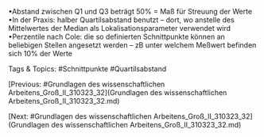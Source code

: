•Abstand zwischen Q1 und Q3 beträgt 50% = Maß für Streuung der Werte
•In der Praxis: halber Quartilsabstand benutzt – dort, wo anstelle des Mittelwertes der 
Median als Lokalisationsparameter verwendet wird
•Perzentile nach Cole: die so definierten Schnittpunkte können an beliebigen Stellen 
angesetzt werden – zB unter welchem Meßwert befinden sich 10% der Werte

   Tags & Topics:
   #Schnittpunkte
   #Quartilsabstand

[Previous: #Grundlagen des wissenschaftlichen Arbeitens_Groß_II_310323_32](Grundlagen des wissenschaftlichen Arbeitens_Groß_II_310323_32.md)

[Next: #Grundlagen des wissenschaftlichen Arbeitens_Groß_II_310323_32](Grundlagen des wissenschaftlichen Arbeitens_Groß_II_310323_32.md)